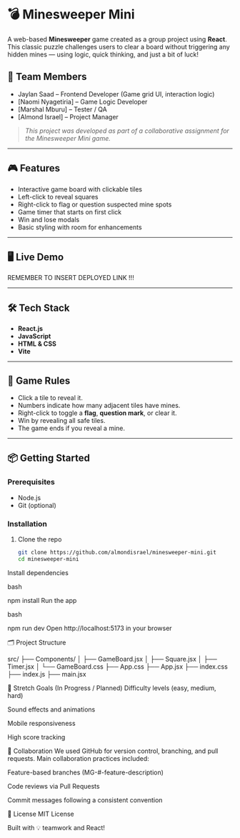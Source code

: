 # 💣 Minesweeper Mini

A web-based **Minesweeper** game created as a group project using **React**. This classic puzzle challenges users to clear a board without triggering any hidden mines — using logic, quick thinking, and just a bit of luck!

## 👥 Team Members

- Jaylan Saad – Frontend Developer (Game grid UI, interaction logic)
- [Naomi Nyagetiria] – Game Logic Developer
- [Marshal Mburu] – Tester / QA
- [Almond Israel] – Project Manager

> *This project was developed as part of a collaborative assignment for the Minesweeper Mini game.*

---

## 🎮 Features

- Interactive game board with clickable tiles
- Left-click to reveal squares
- Right-click to flag or question suspected mine spots
- Game timer that starts on first click
- Win and lose modals
- Basic styling with room for enhancements

---

## 🖥️ Live Demo

REMEMBER TO INSERT DEPLOYED LINK !!!

---

## 🛠️ Tech Stack

- **React.js**
- **JavaScript**
- **HTML & CSS**
- **Vite**
---

## 🧩 Game Rules

- Click a tile to reveal it.
- Numbers indicate how many adjacent tiles have mines.
- Right-click to toggle a **flag**, **question mark**, or clear it.
- Win by revealing all safe tiles.
- The game ends if you reveal a mine.

---

## 📦 Getting Started

### Prerequisites

- Node.js
- Git (optional)

### Installation

1. Clone the repo
   ```bash
   git clone https://github.com/almondisrael/minesweeper-mini.git
   cd minesweeper-mini
Install dependencies

bash

npm install
Run the app

bash

npm run dev
Open http://localhost:5173 in your browser

🗂️ Project Structure

src/
├── Components/
│   ├── GameBoard.jsx
│   ├── Square.jsx
│   ├── Timer.jsx
│   └── GameBoard.css
├── App.css
├── App.jsx
├── index.css
├── index.js
├── main.jsx

🎯 Stretch Goals (In Progress / Planned)
Difficulty levels (easy, medium, hard)

Sound effects and animations

Mobile responsiveness

High score tracking

🤝 Collaboration
We used GitHub for version control, branching, and pull requests. Main collaboration practices included:

Feature-based branches (MG-#-feature-description)

Code reviews via Pull Requests

Commit messages following a consistent convention

📄 License
MIT License

Built with 💡 teamwork and React!